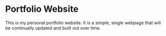 # Portfolio Website

This is my personal portfolio website. It is a simple, single webpage that will be continually updated and built out over time.
